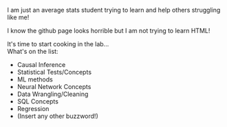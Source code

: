 I am just an average stats student trying to learn and help others struggling like me!

I know the github page looks horrible but I am not trying to learn HTML!

It's time to start cooking in the lab... <br/>
What's on the list:
- Causal Inference
- Statistical Tests/Concepts
- ML methods
- Neural Network Concepts
- Data Wrangling/Cleaning
- SQL Concepts
- Regression
- (Insert any other buzzword!)
